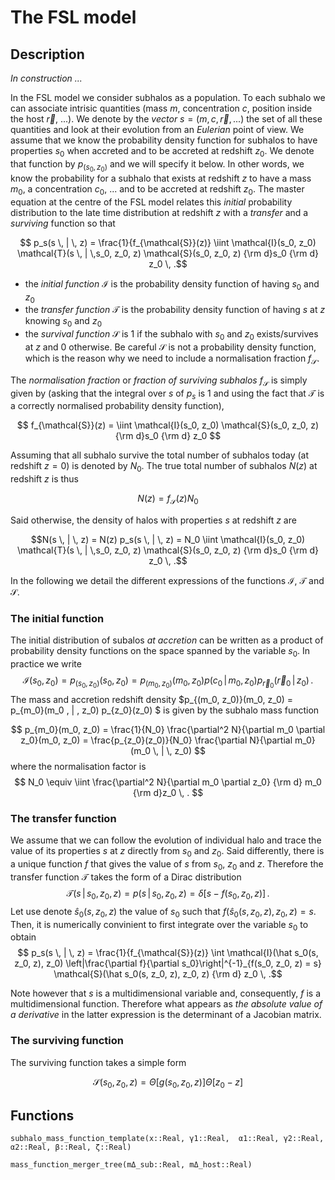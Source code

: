 # The FSL model

## Description

_In construction ..._

In the FSL model we consider subhalos as a population. To each subhalo we can associate intrisic quantities (mass $m$, concentration $c$, position inside the host $\vec{r}$, ...). We denote by the _vector_ $s = (m, c, \vec{r}, ...)$ the set of all these quantities and look at their evolution from an _Eulerian_ point of view. We assume that we know the probability density function for subhalos to have properties $s_0$ when accreted and to be accreted at redshift $z_0$. We denote that function by $p_{(s_0, z_0)}$ and we will specify it below. In other words, we know the probability for a subhalo that exists at redshift $z$ to have a mass $m_0$, a concentration $c_0$, ... and to be accreted at redshift $z_0$. The master equation at the centre of the FSL model relates this _initial_ probability distribution to the late time distribution at redshift $z$ with a _transfer_ and a _surviving_ function so that

$$ p_s(s \, | \, z) = \frac{1}{f_{\mathcal{S}}(z)} \iint \mathcal{I}(s_0, z_0) \mathcal{T}(s \, | \,s_0, z_0, z)  \mathcal{S}(s_0, z_0, z) {\rm d}s_0 {\rm d} z_0 \, .$$


- the _initial function_ $\mathcal{I}$ is the probability density function of having $s_0$ and $z_0$ 
- the _transfer function_ $\mathcal{T}$ is the probability density function of having $s$ at $z$ knowing $s_0$ and $z_0$ 
- the _survival function_ $\mathcal{S}$ is 1 if the subhalo with $s_0$ and $z_0$ exists/survives at $z$ and 0 otherwise. Be careful $\mathcal{S}$ is not a probability density function, which is the reason why we need to include a normalisation fraction $f_{\mathcal{S}}$. 

The _normalisation fraction_ or _fraction of surviving subhalos_ $f_{\mathcal{S}}$ is simply given by (asking that the integral over $s$ of $p_s$ is 1 and using the fact that $\mathcal{T}$ is a correctly normalised probability density function),

$$ f_{\mathcal{S}}(z) =  \iint \mathcal{I}(s_0, z_0)  \mathcal{S}(s_0, z_0, z) {\rm d}s_0 {\rm d} z_0 $$

Assuming that all subhalo survive the total number of subhalos today (at redshift $z=0$) is denoted by $N_0$. The true total number of subhalos $N(z)$ at redshift $z$ is thus

$$N(z) = f_{\mathcal{S}}(z)N_0$$

Said otherwise, the density of halos with properties $s$ at redshift $z$ are

$$N(s \, |  \, z) = N(z) p_s(s \, | \, z) =  N_0 \iint \mathcal{I}(s_0, z_0) \mathcal{T}(s \, | \,s_0, z_0, z)  \mathcal{S}(s_0, z_0, z) {\rm d}s_0 {\rm d} z_0 \, .$$

In the following we detail the different expressions of the functions $\mathcal{I}$, $\mathcal{T}$ and $\mathcal{S}$. 

### The initial function

The initial distribution of subalos _at accretion_ can be written as a product of probability density functions on the space spanned by the variable $s_0$. In practice we write
$$ \mathcal{I}(s_0, z_0)  = p_{(s_0, z_0)}(s_0, z_0) = p_{(m_0, z_0)}(m_0, z_0) p(c_0 \, | \, m_0, z_0) p_{\vec{r}_0}(\vec{r}_0 \, |\, z_0) \, .$$
The mass and accretion redshift density $p_{(m_0, z_0)}(m_0, z_0) = p_{m_0}(m_0 \, | \, z_0) p_{z_0}(z_0) $ is given by the subhalo mass function

$$ p_{m_0}(m_0, z_0) = \frac{1}{N_0} \frac{\partial^2 N}{\partial m_0 \partial z_0}(m_0, z_0) = \frac{p_{z_0}(z_0)}{N_0} \frac{\partial N}{\partial m_0} (m_0 \, | \, z_0) $$
where the normalisation factor is
$$ N_0 \equiv \iint \frac{\partial^2 N}{\partial m_0 \partial z_0} {\rm d} m_0 {\rm d}z_0 \, . $$



### The transfer function

We assume that we can follow the evolution of individual halo and trace the value of its properties $s$ at $z$ directly from $s_0$ and $z_0$. Said differently, there is a unique function $f$ that gives the value of $s$ from $s_0$, $z_0$ and $z$. Therefore the transfer function $\mathcal{T}$ takes the form of a Dirac distribution
$$ \mathcal{T}(s \, | \, s_0, z_0,  z) = p(s \, | \, s_0, z_0,  z) =  \delta[s - f(s_0, z_0, z)] \, .$$ 
Let use denote $\hat s_0(s, z_0, z)$ the value of $s_0$ such that $f(\hat s_0(s, z_0, z), z_0, z) = s$. Then, it is numerically convinient to first integrate over the variable $s_0$ to obtain
$$ p_s(s \, | \, z) = \frac{1}{f_{\mathcal{S}}(z)} \int \mathcal{I}(\hat s_0(s, z_0, z), z_0) \left|\frac{\partial f}{\partial s_0}\right|^{-1}_{f(s_0, z_0, z) = s}  \mathcal{S}(\hat s_0(s, z_0, z), z_0, z)  {\rm d} z_0 \, .$$

Note however that $s$ is a multidimensional variable and, consequently, $f$ is a multidimensional function. Therefore what appears as _the absolute value of a derivative_ in the latter expression is the determinant of a Jacobian matrix. 



### The surviving function

The surviving function takes a simple form

$$  \mathcal{S}(s_0, z_0, z) = \Theta[g(s_0, z_0, z)]\Theta[z_0 - z]$$


## Functions

```@docs
subhalo_mass_function_template(x::Real, γ1::Real,  α1::Real, γ2::Real, α2::Real, β::Real, ζ::Real)
```

```@docs
mass_function_merger_tree(mΔ_sub::Real, mΔ_host::Real) 
```

